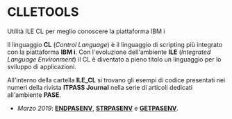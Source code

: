 # CLLETOOLS
Utilità ILE CL per meglio conoscere la piattaforma IBM i 

Il linguaggio **CL** (*Control Language*) è il linguaggio di scripting più integrato con la piattaforma **IBM i**.
Con l'evoluzione dell'ambiente **ILE** (*Integrated Language Environment*) il CL è diventato a pieno titolo un linguaggio per lo sviluppo di applicazioni.


All'interno della cartella **ILE_CL** si trovano gli esempi di codice presentati nei numeri della rivista **ITPASS Journal** nella serie di articoli dedicati all'ambiente **PASE**.

* *Marzo 2019*: **[ENDPASENV](ILE_CL/ENDPASENV.CLLE)**, **[STRPASENV](ILE_CL/STRPASENV.CLLE)** e **[GETPASENV](ILE_CL/GETPASENV.CLLE)**.
